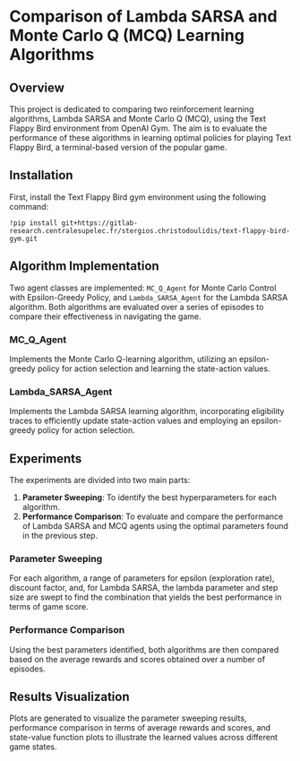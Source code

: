 # Comparison of Lambda SARSA and Monte Carlo Q (MCQ) Learning Algorithms

## Overview

This project is dedicated to comparing two reinforcement learning algorithms, Lambda SARSA and Monte Carlo Q (MCQ), using the Text Flappy Bird environment from OpenAI Gym. The aim is to evaluate the performance of these algorithms in learning optimal policies for playing Text Flappy Bird, a terminal-based version of the popular game.

## Installation

First, install the Text Flappy Bird gym environment using the following command:

```shell
!pip install git+https://gitlab-research.centralesupelec.fr/stergios.christodoulidis/text-flappy-bird-gym.git
```


## Algorithm Implementation

Two agent classes are implemented: `MC_Q_Agent` for Monte Carlo Control with Epsilon-Greedy Policy, and `Lambda_SARSA_Agent` for the Lambda SARSA algorithm. Both algorithms are evaluated over a series of episodes to compare their effectiveness in navigating the game.

### MC_Q_Agent

Implements the Monte Carlo Q-learning algorithm, utilizing an epsilon-greedy policy for action selection and learning the state-action values.

### Lambda_SARSA_Agent

Implements the Lambda SARSA learning algorithm, incorporating eligibility traces to efficiently update state-action values and employing an epsilon-greedy policy for action selection.

## Experiments

The experiments are divided into two main parts:

1. **Parameter Sweeping**: To identify the best hyperparameters for each algorithm.
2. **Performance Comparison**: To evaluate and compare the performance of Lambda SARSA and MCQ agents using the optimal parameters found in the previous step.

### Parameter Sweeping

For each algorithm, a range of parameters for epsilon (exploration rate), discount factor, and, for Lambda SARSA, the lambda parameter and step size are swept to find the combination that yields the best performance in terms of game score.

### Performance Comparison

Using the best parameters identified, both algorithms are then compared based on the average rewards and scores obtained over a number of episodes. 

## Results Visualization

Plots are generated to visualize the parameter sweeping results, performance comparison in terms of average rewards and scores, and state-value function plots to illustrate the learned values across different game states.
